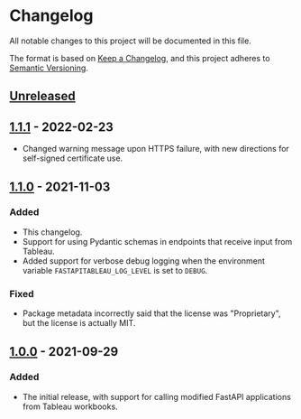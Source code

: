 # Changelog

All notable changes to this project will be documented in this file.

The format is based on [Keep a Changelog](https://keepachangelog.com/en/1.0.0/),
and this project adheres to [Semantic Versioning](https://semver.org/spec/v2.0.0.html).

## [Unreleased]

## [1.1.1] - 2022-02-23

- Changed warning message upon HTTPS failure, with new directions for self-signed certificate use.

## [1.1.0] - 2021-11-03

### Added

- This changelog.
- Support for using Pydantic schemas in endpoints that receive input from Tableau.
- Added support for verbose debug logging when the environment variable `FASTAPITABLEAU_LOG_LEVEL` is set to `DEBUG`.

### Fixed

- Package metadata incorrectly said that the license was "Proprietary", but the license is actually MIT.

## [1.0.0] - 2021-09-29

### Added

- The initial release, with support for calling modified FastAPI applications from Tableau workbooks.

[Unreleased]: https://github.com/rstudio/fastapitableau/compare/v1.1.1...HEAD
[1.1.1]: https://github.com/rstudio/fastapitableau/compare/v1.1.0...v1.1.1
[1.1.0]: https://github.com/rstudio/fastapitableau/compare/v1.0.0...v1.1.0
[1.0.0]: https://github.com/rstudio/fastapitableau/releases/tag/v1.0.0
